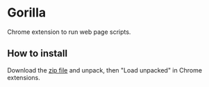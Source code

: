 # Gorilla

Chrome extension to run web page scripts.

## How to install

Download the [zip file](https://github.com/slammayjammay/gorilla/files/5215767/extension.zip) and unpack, then "Load unpacked" in Chrome extensions.

